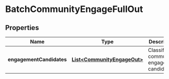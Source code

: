 
# BatchCommunityEngageFullOut

## Properties
Name | Type | Description | Notes
------------ | ------------- | ------------- | -------------
**engagementCandidates** | [**List&lt;CommunityEngageOut&gt;**](CommunityEngageOut.md) | Classified community engagement candidates |  [optional]



